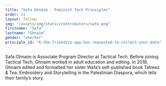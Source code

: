 ```yaml
---
title: "Safa Ghnaim - Feminist Tech Principles"
order: 21
layout: fellow
img: "/assets/img/static/contributors/safa.png"
firstname: "Safa"
lastname: "Ghnaim"
gender: "she/her"
principle_id: "6-the-friendzzz-app-has-requested-to-collect-your-data"
---
```


Safa Ghnaim is Associate Program Director at Tactical Tech. Before joining Tactical Tech, Ghnaim worked in adult education and editing. In 2018, Ghnaim edited and formatted her sister Wafa’s self-published book Tatreez & Tea: Embroidery and Storytelling in the Palestinian Diaspora, which tells their family’s story.
<br>
